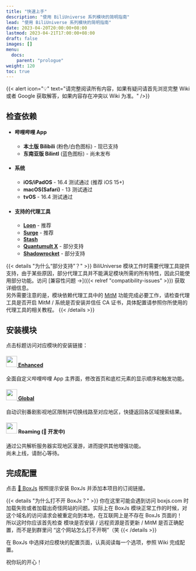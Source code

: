 ```yaml
---
title: "快速上手"
description: "使用 BiliUniverse 系列模块的简明指南"
lead: "使用 BiliUniverse 系列模块的简明指南"
date: 2023-04-20T20:00:00+08:00
lastmod: 2023-04-21T17:00:00+08:00
draft: false
images: []
menu:
  docs:
    parent: "prologue"
weight: 120
toc: true
---
```


{{< alert icon="💡" text="请完整阅读所有内容，如果有疑问请首先浏览完整 Wiki 或者 Google 获取解答，如果内容存在冲突以 Wiki 为准。" />}}

## 检查依赖

- #### 哔哩哔哩 App
  - **本土版 Bilibili** (粉色/白色图标) - 现已支持
  - **东南亚版 Bilintl** (蓝色图标) - 尚未发布

- #### 系统
  - **iOS/iPadOS** - 16.4 测试通过 (推荐 iOS 15+)
  - **macOS(Safari)** - 13 测试通过
  - **tvOS** - 16.4 测试通过

- #### 支持的代理工具
  - **[Loon](https://nsloon.com/)** - 推荐
  - **[Surge](https://nssurge.com/)** - 推荐
  - **[Stash](https://stash.wiki/)**
  - **[Quantumult X](https://quantumult.app/x/)** - 部分支持
  - **[Shadowrocket](https://apps.apple.com/app/shadowrocket/id932747118)** - 部分支持

{{< details "为什么“部分支持”？" >}}
BiliUniverse 模块工作时需要代理工具提供支持，由于某些原因，部分代理工具并不能满足模块所需的所有特性，因此只能使用部分功能。访问 [兼容性问题 →]({{< relref "compatibility-issues" >}}) 获取详细信息。  
另外需要注意的是，模块依赖代理工具中的 [MitM](https://manual.nssurge.com/book/understanding-surge/cn/#mitm-%E6%94%BB%E5%87%BB) 功能完成必要工作，请检查代理工具是否开启 MitM / 系统是否安装并信任 CA 证书，具体配置请参照你所使用的代理工具的相关教程。
{{< /details >}}


## 安装模块

点击标题访问对应模块的安装链接：

#### [<img src="/enhanced_108x.png" height="30" width="30"/> Enhanced](/docs/wiki/enhanced#安装链接)

全面自定义哔哩哔哩 App 主界面，修改首页和底栏元素的显示顺序和触发功能。

#### [<img src="/global_108x.png" height="30" width="30"/> Global](/docs/wiki/global#安装链接)

自动识别番剧影视地区限制并切换线路至对应地区，快捷返回各区域搜索结果。

#### <img src="/roaming_108x.png" height="30" width="30"/> Roaming (🚧 开发中)

通过公共解析服务器实现地区漫游，进而提供其他增强功能。  
尚未上线，请耐心等待。

## 完成配置

点击 [🧰 BoxJs](/docs/wiki/boxjs) 按照提示安装 BoxJs 并添加本项目的订阅链接。

{{< details "为什么打不开 BoxJs？" >}}
你在这里可能会遇到访问 boxjs.com 时加载失败或者加载出奇怪网站的问题。实际上在 BoxJs 模块正常工作的时候，对这个域名的访问请求会被重定向到本地，在互联网上是不存在 BoxJs 页面的！  
所以这时你应该首先检查 模块是否安装 / 远程资源是否更新 / MitM 是否正确配置，而不是到群里问 “这个网站怎么打不开啊”（笑
{{< /details >}}

在 BoxJs 中选择对应模块的配置页面，认真阅读每一个选项，参照 Wiki 完成配置。

祝你玩的开心！
